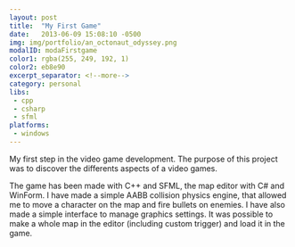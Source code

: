 ```yaml
---
layout: post
title:  "My First Game"
date:   2013-06-09 15:08:10 -0500
img: img/portfolio/an_octonaut_odyssey.png
modalID: modaFirstgame
color1: rgba(255, 249, 192, 1) 
color2: eb8e90 
excerpt_separator: <!--more-->
category: personal
libs:
 - cpp 
 - csharp 
 - sfml 
platforms:
 - windows
---
```

My first step in the video game development. 
The purpose of this project was to discover the differents aspects of a video games.
<!--more-->

The game has been made with C++ and SFML, the map editor with C# and WinForm.
I have made a simple AABB collision physics engine, that allowed me to move a character on the map and fire bullets on enemies.
I have also made a simple interface to manage graphics settings.
It was possible to make a whole map in the editor (including custom trigger) and load it in the game.
